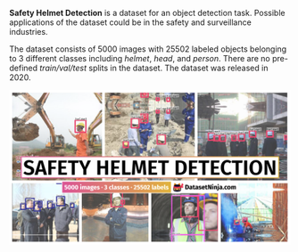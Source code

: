 **Safety Helmet Detection** is a dataset for an object detection task. Possible applications of the dataset could be in the safety and surveillance industries. 

The dataset consists of 5000 images with 25502 labeled objects belonging to 3 different classes including *helmet*, *head*, and *person*. There are no pre-defined <i>train/val/test</i> splits in the dataset. The dataset was released in 2020.

<img src="https://github.com/dataset-ninja/safety-helmet-detection/raw/main/visualizations/poster.png">
